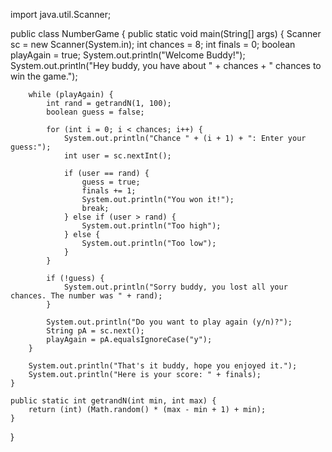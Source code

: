 import java.util.Scanner;

public class NumberGame {
    public static void main(String[] args) {
        Scanner sc = new Scanner(System.in);
        int chances = 8;
        int finals = 0;
        boolean playAgain = true;
        System.out.println("Welcome Buddy!");
        System.out.println("Hey buddy, you have about " + chances + " chances to win the game.");

        while (playAgain) {
            int rand = getrandN(1, 100);
            boolean guess = false;

            for (int i = 0; i < chances; i++) {
                System.out.println("Chance " + (i + 1) + ": Enter your guess:");
                int user = sc.nextInt();

                if (user == rand) {
                    guess = true;
                    finals += 1;
                    System.out.println("You won it!");
                    break;
                } else if (user > rand) {
                    System.out.println("Too high");
                } else {
                    System.out.println("Too low");
                }
            }

            if (!guess) {
                System.out.println("Sorry buddy, you lost all your chances. The number was " + rand);
            }

            System.out.println("Do you want to play again (y/n)?");
            String pA = sc.next();
            playAgain = pA.equalsIgnoreCase("y");
        }

        System.out.println("That's it buddy, hope you enjoyed it.");
        System.out.println("Here is your score: " + finals);
    }

    public static int getrandN(int min, int max) {
        return (int) (Math.random() * (max - min + 1) + min);
    }
}
